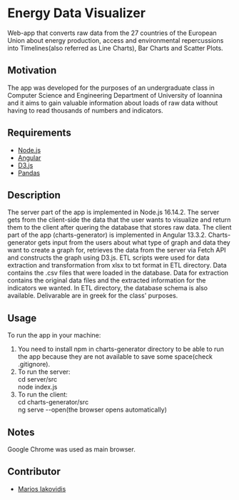 # Energy Data Visualizer
Web-app that converts raw data from the 27 countries of the European Union about energy production, access and environmental repercussions into Timelines(also referred as Line Charts), Bar Charts and Scatter Plots.

## Motivation
The app was developed for the purposes of an undergraduate class in Computer Science and Engineering Department of University of Ioannina and it aims to gain valuable information about loads of raw data without having to read thousands of numbers and indicators.

## Requirements
+ [Node.js](https://nodejs.org/)
+ [Angular](https://angular.io)
+ [D3.js](https://d3js.org/)
+ [Pandas](https://pandas.pydata.org/)

## Description
The server part of the app is implemented in Node.js 16.14.2. The server gets from the client-side the data that the user wants to visualize and return them to the client after quering the database that stores raw data.
The client part of the app (charts-generator) is implemented in Angular 13.3.2. Charts-generator gets input from the users about what type of graph and data they want to create a graph for, retrieves the data from the server via Fetch API and constructs the graph using D3.js.
ETL scripts were used for data extraction and transformation from xlsx to txt format in ETL directory.
Data contains the .csv files that were loaded in the database.
Data for extraction contains the original data files and the extracted information for the indicators we wanted.
In ETL directory, the database schema is also available.
Delivarable are in greek for the class' purposes.

## Usage
To run the app in your machine:
1. You need to install npm in charts-generator directory to be able to run the app because they are not available to save some space(check .gitignore).
2. To run the server: \
    cd server/src\
    node index.js
3. To run the client:\
    cd charts-generator/src\
    ng serve --open(the browser opens automatically)
 
## Notes
Google Chrome was used as main browser.

## Contributor
+ [Marios Iakovidis](https://github.com/mariosjkb)
